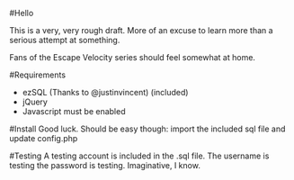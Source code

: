 #Hello

This is a very, very rough draft. More of an excuse to learn more than a serious attempt at something. 

Fans of the Escape Velocity series should feel somewhat at home.

#Requirements
* ezSQL (Thanks to @justinvincent) (included)
* jQuery
* Javascript must be enabled

#Install
Good luck. Should be easy though: import the included sql file and update config.php

#Testing
A testing account is included in the .sql file.
The username is testing the password is testing. Imaginative, I know.